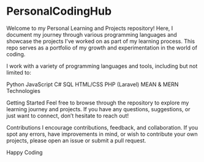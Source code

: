 # PersonalCodingHub
Welcome to my Personal Learning and Projects repository! Here, I document my journey through various programming languages and showcase the projects I've worked on as part of my learning process. This repo serves as a portfolio of my growth and experimentation in the world of coding.

I work with a variety of programming languages and tools, including but not limited to:

Python
JavaScript
C#
SQL
HTML/CSS
PHP (Laravel)
MEAN & MERN Technologies 

Getting Started
Feel free to browse through the repository to explore my learning journey and projects. If you have any questions, suggestions, or just want to connect, don’t hesitate to reach out!

Contributions
I encourage contributions, feedback, and collaboration. If you spot any errors, have improvements in mind, or wish to contribute your own projects, please open an issue or submit a pull request.

Happy Coding
